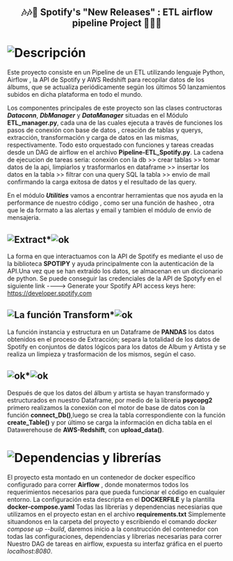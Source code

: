 
# <h2 align="center">:notes::notes::rocket: Spotify's "New Releases" : ETL airflow pipeline Project :rocket::notes::notes:</h2> 

# ![Descripción](https://img.shields.io/badge/DESCRIPCION-7B9AE6?style=plastic) 

Este proyecto consiste en un Pipeline de un ETL utilizando lenguaje Python, Airflow , la API de Spotify y AWS Redshift para recopilar datos de los álbums, que se actualiza periódicamente según los últimos 50 lanzamientos subidos en dicha plataforma en todo el mundo.

Los componentes principales de este proyecto son las clases contructoras __*Dataconn*__, __*DbManager*__ y  __*DataManager*__ situadas en el Módulo __ETL_manager.py__, cada una de las cuales ejecuta a través de funciones los pasos de conexión con base de datos , creación de tablas y querys, extracción, transformación y carga de datos en las mismas, respectivamente. 
Todo esto orquestado con funciones y tareas creadas desde un DAG de airflow en el archivo __Pipeline-ETL_Spotify.py__.
La cadena de ejecucion de tareas seria:
conexión con la db >>  crear tablas >> tomar datos de la api, limpiarlos y trasformarlos en dataframe >> insertar los datos en la tabla >> filtrar con una query SQL la tabla >> envio de mail confirmando la carga exitosa de datos y el resultado de las query.

En el módulo __*Utilities*__ vamos a encontrar herramientas que nos ayuda en la performance de nuestro código , como ser una función de hasheo , otra que le da formato a las alertas y email y tambien el módulo de envío de mensajeria.


## ![Extract ](https://img.shields.io/badge/EXTRACT-8A2BE2)*![ok ](https://img.shields.io/badge/data_exctract()-orange) #

La forma en que interactuamos con la API de Spotify es mediante el uso de la biblioteca __SPOTIPY__ y ayuda principalmente con la autenticación de la API.Una vez que se han extraído los datos, se almacenan en un diccionario de python.
Se puede conseguir las credenciales de la API de Spotyfy en el siguiente link ---->
Generate your Spotify API access keys here: https://developer.spotify.com

## ![La función Transform ](https://img.shields.io/badge/TRANSFORM-8A2BE2)*![ok ](https://img.shields.io/badge/data__trasnform()-orange) #

La función instancia y estructura en un Dataframe de __PANDAS__ los datos obtenidos en el proceso de Extracción; separa la totalidad de los datos de Spotify en conjuntos de datos lógicos para los datos de Album y Artista y se realiza un limpieza y trasformación de los mismos, según el caso.

## ![ok ](https://img.shields.io/badge/LOAD-8A2BE2)*![ok ](https://img.shields.io/badge/data__upload()-orange) #

Después de que los datos del álbum y artista se hayan transformado y estructurados en nuestro Dataframe, por medio de la libreria __psycopg2__ primero realizamos la conexión con el motor de base de datos con la función __connect_Db()__,luego se crea la tabla correspondiente con la función __create_Table()__ y por último se carga la información en dicha tabla en el Datawerehouse de __AWS-Redshift__, con __upload_data()__.


# ![Dependencias y librerías ](https://img.shields.io/badge/DEPENDENCIAS_Y_LIBRERIAS-7B9AE6?style=plastic) #

El proyecto esta montado en un contenedor de docker específico configurado para correr __Airflow__ , donde monatermos todos los 
requerimientos necesarios para que pueda funcionar el código en cualquier entorno.
La configuración esta descripta en el __DOCKERFILE__ y la plantilla __docker-compose.yaml__
Todas las librerías y dependencias necesiarias que utilizamos en el proyecto estan en el archivo __requirements.txt__
Simplemente situandonos en la carpeta del proyecto y escribiendo el comando *docker compose up --build*, daremos inicio a la construcción del contenedor con todas las configuraciones, dependencias y librerias necesarias para correr Nuestro DAG de tareas en airflow, expuesta su interfaz gráfica en el puerto *localhost:8080*.

